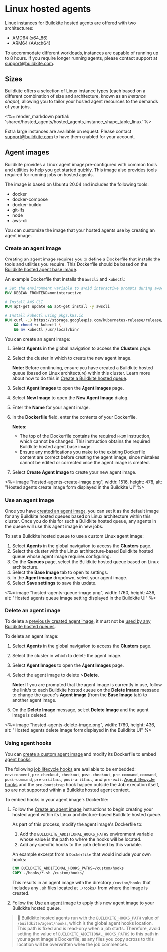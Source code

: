 # Linux hosted agents

Linux instances for Buildkite hosted agents are offered with two architectures:

- AMD64 (x64_86)
- ARM64 (AArch64)

To accommodate different workloads, instances are capable of running up to 8 hours. If you require longer running agents, please contact support at support@buildkite.com.

## Sizes

Buildkite offers a selection of Linux instance types (each based on a different combination of size and architecture, known as an _instance shape_), allowing you to tailor your hosted agent resources to the demands of your jobs.

<%= render_markdown partial: 'shared/hosted_agents/hosted_agents_instance_shape_table_linux' %>

Extra large instances are available on request. Please contact support@buildkite.com to have them enabled for your account.

## Agent images

Buildkite provides a Linux agent image pre-configured with common tools and utilities to help you get started quickly. This image also provides tools required for running jobs on hosted agents.

The image is based on Ubuntu 20.04 and includes the following tools:

- docker
- docker-compose
- docker-buildx
- git-lfs
- node
- aws-cli

You can customize the image that your hosted agents use by creating an agent image.

### Create an agent image

Creating an agent image requires you to define a Dockerfile that installs the tools and utilities you require. This Dockerfile should be based on the [Buildkite hosted agent base image](https://hub.docker.com/r/buildkite/hosted-agent-base/tags).

An example Dockerfile that installs the `awscli` and `kubectl`:

```dockerfile
# Set the environment variable to avoid interactive prompts during awscli installation
ENV DEBIAN_FRONTEND=noninteractive

# Install AWS CLI
RUN apt-get update && apt-get install -y awscli

# Install kubectl using pkgs.k8s.io
RUN curl -LO https://storage.googleapis.com/kubernetes-release/release/$(curl -s https://storage.googleapis.com/kubernetes-release/release/stable.txt)/bin/linux/amd64/kubectl \
    && chmod +x kubectl \
    && mv kubectl /usr/local/bin/
```

You can create an agent image:

1. Select **Agents** in the global navigation to access the **Clusters** page.
1. Select the cluster in which to create the new agent image.

    **Note:** Before continuing, ensure you have created a Buildkite hosted queue (based on Linux architecture) within this cluster. Learn more about how to do this in [Create a Buildkite hosted queue](/docs/pipelines/clusters/manage-queues#create-a-buildkite-hosted-queue).

1. Select **Agent Images** to open the **Agent Images** page.
1. Select **New Image** to open the **New Agent Image** dialog.
1. Enter the **Name** for your agent image.
1. In the **Dockerfile** field, enter the contents of your Dockerfile.

    **Notes:**
    * The top of the Dockerfile contains the required `FROM` instruction, which cannot be changed. This instruction obtains the required Buildkite hosted agent base image.
    * Ensure any modifications you make to the existing Dockerfile content are correct before creating the agent image, since mistakes cannot be edited or corrected once the agent image is created.

1. Select **Create Agent Image** to create your new agent image.

<%= image "hosted-agents-create-image.png", width: 1516, height: 478, alt: "Hosted agents create image form displayed in the Buildkite UI" %>

### Use an agent image

Once you have [created an agent image](#agent-images-create-an-agent-image), you can set it as the default image for any Buildkite hosted queues based on Linux architecture within this cluster. Once you do this for such a Buildkite hosted queue, any agents in the queue will use this agent image in new jobs.

To set a Buildkite hosted queue to use a custom Linux agent image:

1. Select **Agents** in the global navigation to access the **Clusters** page.
1. Select the cluster with the Linux architecture-based Buildkite hosted queue whose agent image requires configuring.
1. On the **Queues** page, select the Buildkite hosted queue based on Linux architecture.
1. Select the **Base Image** tab to open its settings.
1. In the **Agent image** dropdown, select your agent image.
1. Select **Save settings** to save this update.

<%= image "hosted-agents-queue-image.png", width: 1760, height: 436, alt: "Hosted agents queue image setting displayed in the Buildkite UI" %>

### Delete an agent image

To delete a [previously created agent image](#agent-images-create-an-agent-image), it must not be [used by any Buildkite hosted queues](#agent-images-use-an-agent-image).

To delete an agent image:

1. Select **Agents** in the global navigation to access the **Clusters** page.
1. Select the cluster in which to delete the agent image.
1. Select **Agent Images** to open the **Agent Images** page.
1. Select the agent image to delete > **Delete**.

    **Note:** If you are prompted that the agent image is currently in use, follow the link/s to each Buildkite hosted queue on the **Delete Image** message to change the queue's **Agent image** (from the **Base Image** tab) to another agent image.

1. On the **Delete Image** message, select **Delete Image** and the agent image is deleted.

<%= image "hosted-agents-delete-image.png", width: 1760, height: 436, alt: "Hosted agents delete image form displayed in the Buildkite UI" %>

### Using agent hooks

You can [create a custom agent image](#agent-images-create-an-agent-image) and modify its Dockerfile to embed [agent hooks](/docs/agent/v3/hooks#hook-locations-agent-hooks).

The following [job lifecycle hooks](/docs/agent/v3/hooks#job-lifecycle-hooks) are available to be embedded: `environment`, `pre-checkout`, `checkout`, `post-checkout`, `pre-command`, `command`, `post-command`, `pre-artifact`, `post-artifact`, and `pre-exit`. [Agent lifecycle hooks](/docs/agent/v3/hooks#agent-lifecycle-hooks) and the `pre-bootstrap` hook happen outside the Job execution itself, so are not supported within a Buildkite hosted agent context.

To embed hooks in your agent image's Dockerfile:

1. Follow the [Create an agent image](#agent-images-create-an-agent-image) instructions to begin creating your hosted agent within its Linux architecture-based Buildkite hosted queue.

    As part of this process, modify the agent image's Dockerfile to:
    1. Add the `BUILDKITE_ADDITIONAL_HOOKS_PATHS` environment variable whose value is the path to where the hooks will be located.
    1. Add any specific hooks to the path defined by this variable.

    An example excerpt from a `Dockerfile` that would include your own hooks:

    ```Dockerfile
    ENV BUILDKITE_ADDITIONAL_HOOKS_PATHS=/custom/hooks
    COPY ./hooks/*.sh /custom/hooks/
    ```

    This results in an agent image with the directory `/custom/hooks` that includes any `.sh` files located at `./hooks/` from where the image is created.

1. Follow the [Use an agent image](#agent-images-use-an-agent-image) to apply this new agent image to your Buildkite hosted queue.

> 📘
> Buildkite hosted agents run with the `BUILDKITE_HOOKS_PATH` value of `/buildkite/agent/hooks`, which is the global agent hooks location. This path is fixed and is read-only when a job starts. Therefore, avoid setting the value of `BUILDKITE_ADDITIONAL_HOOKS_PATHS` to this path in your agent image's Dockerfile, as any files you copy across to this location will be overwritten when the job commences.
